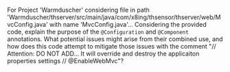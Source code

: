 For Project 'Warmduscher' considering file in path 'Warmduscher/thserver/src/main/java/com/x8ing/thsensor/thserver/web/MvcConfig.java' with name 'MvcConfig.java'... 
Considering the provided code, explain the purpose of the `@Configuration` and `@Component` annotations. What potential issues might arise from their combined use, and how does this code attempt to mitigate those issues with the comment "// Attention: DO NOT ADD... It will override and destroy the applicaiton properties settings // @EnableWebMvc"?